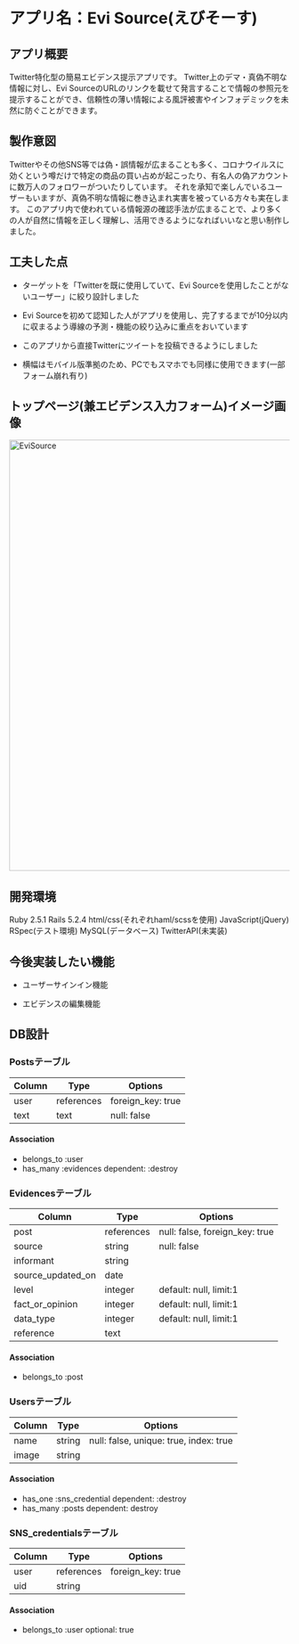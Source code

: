 # アプリ名：Evi Source(えびそーす)

## アプリ概要

Twitter特化型の簡易エビデンス提示アプリです。
Twitter上のデマ・真偽不明な情報に対し、Evi SourceのURLのリンクを載せて発言することで情報の参照元を提示することができ、信頼性の薄い情報による風評被害やインフォデミックを未然に防ぐことができます。

## 製作意図

Twitterやその他SNS等では偽・誤情報が広まることも多く、コロナウイルスに効くという噂だけで特定の商品の買い占めが起こったり、有名人の偽アカウントに数万人のフォロワーがついたりしています。
それを承知で楽しんでいるユーザーもいますが、真偽不明な情報に巻き込まれ実害を被っている方々も実在します。
このアプリ内で使われている情報源の確認手法が広まることで、より多くの人が自然に情報を正しく理解し、活用できるようになればいいなと思い制作しました。

## 工夫した点

* ターゲットを「Twitterを既に使用していて、Evi Sourceを使用したことがないユーザー」に絞り設計しました

* Evi Sourceを初めて認知した人がアプリを使用し、完了するまでが10分以内に収まるよう導線の予測・機能の絞り込みに重点をおいています

* このアプリから直接Twitterにツイートを投稿できるようにしました

* 横幅はモバイル版準拠のため、PCでもスマホでも同様に使用できます(一部フォーム崩れ有り)

## トップページ(兼エビデンス入力フォーム)イメージ画像

<img width="774" alt="EviSource" src="https://user-images.githubusercontent.com/55307855/93936221-c6aaee00-fd60-11ea-984e-e03c0f3ebb0b.png">

## 開発環境

Ruby 2.5.1
Rails 5.2.4
html/css(それぞれhaml/scssを使用)
JavaScript(jQuery)
RSpec(テスト環境)
MySQL(データベース)
TwitterAPI(未実装)

## 今後実装したい機能

* ユーザーサインイン機能

* エビデンスの編集機能

## DB設計

### Postsテーブル

|Column|Type|Options|
|------|----|-------|
|user|references|foreign_key: true|
|text|text|null: false|

#### Association

- belongs_to :user
- has_many :evidences dependent: :destroy

### Evidencesテーブル

|Column|Type|Options|
|------|----|-------|
|post|references|null: false, foreign_key: true|
|source|string|null: false|
|informant|string||
|source_updated_on|date||
|level|integer|default: null, limit:1|
|fact_or_opinion|integer|default: null, limit:1|
|data_type|integer|default: null, limit:1|
|reference|text||

#### Association

- belongs_to :post

### Usersテーブル

|Column|Type|Options|
|------|----|-------|
|name|string|null: false, unique: true, index: true|
|image|string||

#### Association

- has_one :sns_credential dependent: :destroy
- has_many :posts dependent: destroy

### SNS_credentialsテーブル

|Column|Type|Options|
|------|----|-------|
|user|references|foreign_key: true|
|uid|string||

#### Association

- belongs_to :user optional: true
